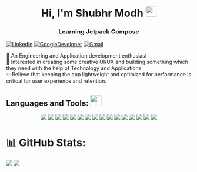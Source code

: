 <h1 align="center">Hi, I'm Shubhr Modh <img src="https://github.com/TheDudeThatCode/TheDudeThatCode/raw/master/Assets/Hi.gif" width="29" height="29" /></h1>
<h3 align="center">Learning Jetpack Compose</h3>

[![LinkedIn](https://img.shields.io/badge/LinkedIn-%230077B5.svg?logo=linkedin&logoColor=white)](https://www.linkedin.com/in/shubhr-modh-05b232222/) [![GoogleDeveloper](https://img.shields.io/badge/DeveloperProfile-%230077B5.svg?logo=googledeveloper&logoColor=white)](https://g.dev/shubhr_modh)  [![Gmail](https://img.shields.io/badge/Gmail-%230077B5.svg?logo=gmail&logoColor=white)](mailto:modhshubhr53@gmail.com)

📱 An Engineering and Application development enthusiast
<br/>
💫 Interested in creating some creative UI/UX and building something which they need with the help of Technology and Applications
<br/>
✨ Believe that keeping the app lightweight and optimized for performance is critical for user experience and retention.

## Languages and Tools: <img src="https://media.giphy.com/media/WUlplcMpOCEmTGBtBW/giphy.gif" width="30" style="max-width: 100%;">
<p align="center">
    <img src="https://img.shields.io/badge/-android-7F52F?logo=android&logoColor=white&style=for-the-badge">
    <img src="https://img.shields.io/badge/-kotlin-7F52FF?logo=kotlin&logoColor=white&style=for-the-badge">
    <img src="https://img.shields.io/badge/-firebase-051e34?logo=firebase&logoColor=yellow&style=for-the-badge">
    <img src="https://img.shields.io/badge/html5-%23E34F26.svg?style=for-the-badge&logo=html5&logoColor=white">
    <img src="https://img.shields.io/badge/css3-%231572B6.svg?style=for-the-badge&logo=css3&logoColor=white">
    <img src="https://img.shields.io/badge/dart-%23323330.svg?style=for-the-badge&logo=dart&logoColor=%23F7DF1E">
    <img src="https://img.shields.io/badge/gradle-%23563D7C.svg?style=for-the-badge&logo=gradle&logoColor=white">
    <img src="https://img.shields.io/badge/-XML-FFEFD5?logo=adobe-xml&logoColor=purple&style=for-the-badge">
    <img src="https://img.shields.io/badge/python-6DA55F?style=for-the-badge&logo=python&logoColor=white">
    <img src="https://img.shields.io/badge/-Canva-BC8F8F?logo=canva&logoColor=black&style=for-the-badge">
    <img src="https://img.shields.io/badge/Figma-%2300599C.svg?style=for-the-badge&logo=figma&logoColor=white">
    <img src="https://img.shields.io/badge/Java-007396?style=for-the-badge&logo=openjdk&logoColor=white">
    <img src="https://img.shields.io/badge/-mySQL-FFFFE0?logo=mySQL&logoColor=OrangeRed&style=for-the-badge">
    <img src="https://img.shields.io/badge/-SQLite-FFFFE0?logo=SQLite&logoColor=blue&style=for-the-badge">
    <img src="https://img.shields.io/badge/notion-%23512BD4.svg?style=for-the-badge&logo=notion&logoColor=white">
    <img src="https://img.shields.io/badge/-xd-FFEFD5?logo=adobe-xd&logoColor=purple&style=for-the-badge">
</p>

# 📊 GitHub Stats:
![](https://github-readme-streak-stats.herokuapp.com/?user=mshubhr&theme=dark&hide_border=false)
![](https://github-readme-stats.vercel.app/api/top-langs/?username=mshubhr&theme=dark&hide_border=false&include_all_commits=true&count_private=false&layout=compact)
